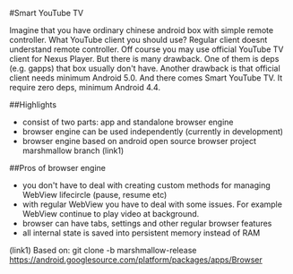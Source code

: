 #Smart YouTube TV

Imagine that you have ordinary chinese android box with simple remote controller.
What YouTube client you should use? Regular client doesnt understand remote controller.
Off course you may use official YouTube TV client for Nexus Player. But there is many drawback. 
One of them is deps (e.g. gapps) that box usually don't have.
Another drawback is that official client needs minimum Android 5.0. 
And there comes Smart YouTube TV. It require zero deps, minimum Android 4.4.

##Highlights
- consist of two parts: app and standalone browser engine
- browser engine can be used independently (currently in development)
- browser engine based on android open source browser project marshmallow branch (link1)

##Pros of browser engine
- you don't have to deal with creating custom methods for managing WebView lifecircle (pause, resume etc)
- with regular WebView you have to deal with some issues. For example WebView continue to play video at background.
- browser can have tabs, settings and other regular browser features
- all internal state is saved into persistent memory instead of RAM

(link1)
Based on: git clone -b marshmallow-release https://android.googlesource.com/platform/packages/apps/Browser
